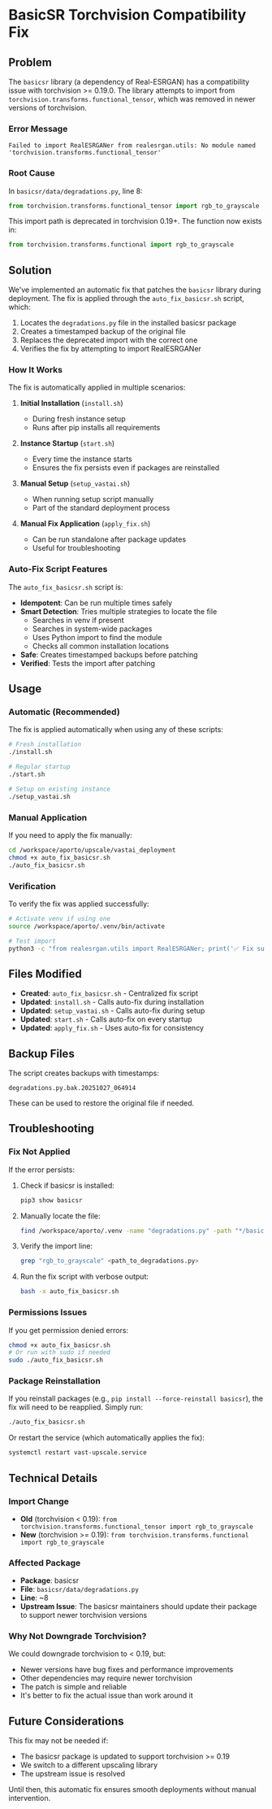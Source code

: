 # BasicSR Torchvision Compatibility Fix

## Problem

The `basicsr` library (a dependency of Real-ESRGAN) has a compatibility issue with torchvision >= 0.19.0. The library attempts to import from `torchvision.transforms.functional_tensor`, which was removed in newer versions of torchvision.

### Error Message
```
Failed to import RealESRGANer from realesrgan.utils: No module named 'torchvision.transforms.functional_tensor'
```

### Root Cause
In `basicsr/data/degradations.py`, line 8:
```python
from torchvision.transforms.functional_tensor import rgb_to_grayscale
```

This import path is deprecated in torchvision 0.19+. The function now exists in:
```python
from torchvision.transforms.functional import rgb_to_grayscale
```

## Solution

We've implemented an automatic fix that patches the `basicsr` library during deployment. The fix is applied through the `auto_fix_basicsr.sh` script, which:

1. Locates the `degradations.py` file in the installed basicsr package
2. Creates a timestamped backup of the original file
3. Replaces the deprecated import with the correct one
4. Verifies the fix by attempting to import RealESRGANer

### How It Works

The fix is automatically applied in multiple scenarios:

1. **Initial Installation** (`install.sh`)
   - During fresh instance setup
   - Runs after pip installs all requirements

2. **Instance Startup** (`start.sh`)
   - Every time the instance starts
   - Ensures the fix persists even if packages are reinstalled

3. **Manual Setup** (`setup_vastai.sh`)
   - When running setup script manually
   - Part of the standard deployment process

4. **Manual Fix Application** (`apply_fix.sh`)
   - Can be run standalone after package updates
   - Useful for troubleshooting

### Auto-Fix Script Features

The `auto_fix_basicsr.sh` script is:
- **Idempotent**: Can be run multiple times safely
- **Smart Detection**: Tries multiple strategies to locate the file
  - Searches in venv if present
  - Searches in system-wide packages
  - Uses Python import to find the module
  - Checks all common installation locations
- **Safe**: Creates timestamped backups before patching
- **Verified**: Tests the import after patching

## Usage

### Automatic (Recommended)

The fix is applied automatically when using any of these scripts:
```bash
# Fresh installation
./install.sh

# Regular startup
./start.sh

# Setup on existing instance
./setup_vastai.sh
```

### Manual Application

If you need to apply the fix manually:
```bash
cd /workspace/aporto/upscale/vastai_deployment
chmod +x auto_fix_basicsr.sh
./auto_fix_basicsr.sh
```

### Verification

To verify the fix was applied successfully:
```bash
# Activate venv if using one
source /workspace/aporto/.venv/bin/activate

# Test import
python3 -c "from realesrgan.utils import RealESRGANer; print('✅ Fix successful')"
```

## Files Modified

- **Created**: `auto_fix_basicsr.sh` - Centralized fix script
- **Updated**: `install.sh` - Calls auto-fix during installation
- **Updated**: `setup_vastai.sh` - Calls auto-fix during setup
- **Updated**: `start.sh` - Calls auto-fix on every startup
- **Updated**: `apply_fix.sh` - Uses auto-fix for consistency

## Backup Files

The script creates backups with timestamps:
```
degradations.py.bak.20251027_064914
```

These can be used to restore the original file if needed.

## Troubleshooting

### Fix Not Applied

If the error persists:

1. Check if basicsr is installed:
   ```bash
   pip3 show basicsr
   ```

2. Manually locate the file:
   ```bash
   find /workspace/aporto/.venv -name "degradations.py" -path "*/basicsr/data/degradations.py"
   ```

3. Verify the import line:
   ```bash
   grep "rgb_to_grayscale" <path_to_degradations.py>
   ```

4. Run the fix script with verbose output:
   ```bash
   bash -x auto_fix_basicsr.sh
   ```

### Permissions Issues

If you get permission denied errors:
```bash
chmod +x auto_fix_basicsr.sh
# Or run with sudo if needed
sudo ./auto_fix_basicsr.sh
```

### Package Reinstallation

If you reinstall packages (e.g., `pip install --force-reinstall basicsr`), the fix will need to be reapplied. Simply run:
```bash
./auto_fix_basicsr.sh
```

Or restart the service (which automatically applies the fix):
```bash
systemctl restart vast-upscale.service
```

## Technical Details

### Import Change
- **Old** (torchvision < 0.19): `from torchvision.transforms.functional_tensor import rgb_to_grayscale`
- **New** (torchvision >= 0.19): `from torchvision.transforms.functional import rgb_to_grayscale`

### Affected Package
- **Package**: basicsr
- **File**: `basicsr/data/degradations.py`
- **Line**: ~8
- **Upstream Issue**: The basicsr maintainers should update their package to support newer torchvision versions

### Why Not Downgrade Torchvision?

We could downgrade torchvision to < 0.19, but:
- Newer versions have bug fixes and performance improvements
- Other dependencies may require newer torchvision
- The patch is simple and reliable
- It's better to fix the actual issue than work around it

## Future Considerations

This fix may not be needed if:
- The basicsr package is updated to support torchvision >= 0.19
- We switch to a different upscaling library
- The upstream issue is resolved

Until then, this automatic fix ensures smooth deployments without manual intervention.
